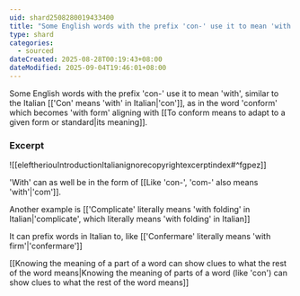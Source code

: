 ```yaml
---
uid: shard2508280019433400
title: "Some English words with the prefix 'con-' use it to mean 'with', similar to the Italian 'con', as in the word 'conform'"
type: shard
categories:
  - sourced
dateCreated: 2025-08-28T00:19:43+08:00
dateModified: 2025-09-04T19:46:01+08:00
---
```

Some English words with the prefix 'con-' use it to mean 'with', similar to the Italian [['Con' means 'with' in Italian|'con']], as in the word 'conform' which becomes 'with form' aligning with [[To conform means to adapt to a given form or standard|its meaning]]. 
### Excerpt
![[eleftheriouIntroductionItalianignorecopyrightexcerptindex#^fgpez]]

'With' can as well be in the form of [[Like 'con-', 'com-' also means 'with'|'com']].

Another example is [['Complicate' literally means 'with folding' in Italian|'complicate', which literally means 'with folding' in Italian]]

It can prefix words in Italian to, like [['Confermare' literally means 'with firm'|'confermare']]

[[Knowing the meaning of a part of a word can show clues to what the rest of the word means|Knowing the meaning of parts of a word (like 'con') can show clues to what the rest of the word means]]